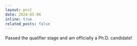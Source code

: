 ```yaml
---
layout: post
date: 2024-05-06
inline: true
related_posts: false
---
```


Passed the qualifier stage and am officially a Ph.D. candidate!
